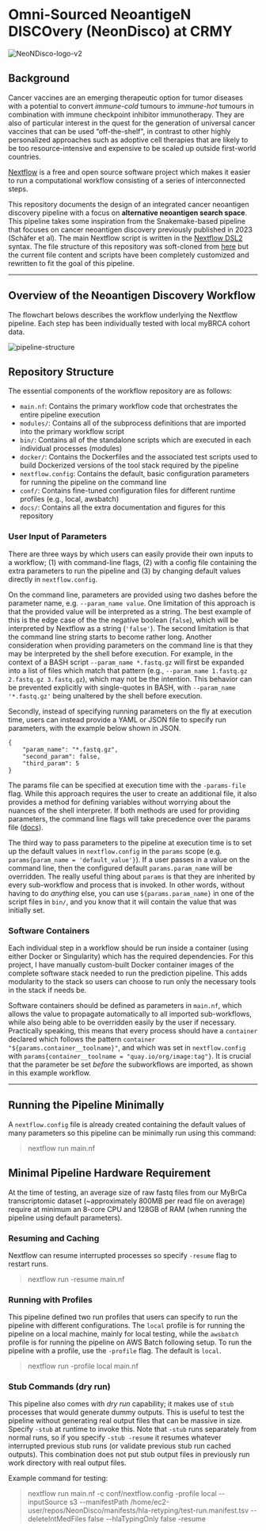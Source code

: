 # Omni-Sourced NeoantigeN DISCOvery (NeonDisco) at CRMY
![NeoNDisco-logo-v2](docs/assets/NeoNDisco-logo-v2.png)

## Background

Cancer vaccines are an emerging therapeutic option for tumor diseases with a potential to convert *immune-cold* tumours to *immune-hot* tumours in combination with immune checkpoint inhibitor immunotherapy. They are also of particular interest in the quest for the generation of universal cancer vaccines that can be used  “off-the-shelf", in contrast to other highly personalized approaches such as adoptive cell therapies that are likely to be too resource-intensive and expensive to be scaled up outside first-world countries.

[Nextflow](https://www.nextflow.io/) is a free and open source software project which makes it easier to run a computational workflow consisting of a series of interconnected steps.

This repository documents the design of an integrated cancer neoantigen discovery pipeline with a focus on **alternative neoantigen search space**. This pipeline takes some inspiration from the Snakemake-based pipeline that focuses on cancer neoantigen discovery previously published in 2023 (Schäfer et al). The main Nextflow script is written in the [Nextflow DSL2](https://www.nextflow.io/docs/latest/dsl2.html) syntax. The file structure of this repository was soft-cloned from [here](https://github.com/FredHutch/workflow-template-nextflow) but the current file content and scripts have been completely customized and rewritten to fit the goal of this pipeline.

--------------------

## Overview of the Neoantigen Discovery Workflow

The flowchart belows describes the workflow underlying the Nextflow pipeline. Each step has been individually tested with local myBRCA cohort data.

![pipeline-structure](docs/assets/fig2-nontransparent-pipeline-flow.png)

## Repository Structure

The essential components of the workflow repository are as follows:
- `main.nf`: Contains the primary workflow code that orchestrates the entire pipeline execution
- `modules/`: Contains all of the subprocess definitions that are imported into the primary workflow script
- `bin/`: Contains all of the standalone scripts which are executed in each individual processes (modules)
- `docker/`: Contains the Dockerfiles and the associated test scripts used to build Dockerized versions of the tool stack required by the pipeline
- `nextflow.config`: Contains the default, basic configuration parameters for running the pipeline on the command line
- `conf/`: Contains fine-tuned configuration files for different runtime profiles (e.g., local, awsbatch)
- `docs/`: Contains all the extra documentation and figures for this repository

### User Input of Parameters

There are three ways by which users can easily provide their own inputs to a workflow; (1) with command-line flags, (2) with a config file containing the extra parameters to run the pipeline and (3) by changing default values directly in `nextflow.config`.

On the command line, parameters are provided using two dashes before the parameter name, e.g. `--param_name value`. One limitation of this approach is that the provided value will be interpreted as a string. The best example of this is the edge case of the the negative boolean (`false`), which will be interpreted by Nextflow as a string (`'false'`). The second limitation is that the command line string starts to become rather long. Another consideration when providing parameters on the command line is that they may be interpreted by the shell before execution. For example, in the context of a BASH script `--param_name *.fastq.gz` will first be expanded into a list of files which match that pattern (e.g., `--param_name 1.fastq.gz 2.fastq.gz 3.fastq.gz`), which may not be the intention. This behavior can be prevented explicitly with single-quotes in BASH, with `--param_name '*.fastq.gz'` being unaltered by the shell before execution.

Secondly, instead of specifying running parameters on the fly at execution time, users can instead provide a YAML or JSON file to specify run parameters, with the example below shown in JSON.

```
{
    "param_name": "*.fastq.gz",
    "second_param": false,
    "third_param": 5
}
```

The params file can be specified at execution time with the `-params-file` flag. While this approach requires the user to create an additional file, it also provides a method for defining variables without worrying about the nuances of the shell interpreter. If both methods are used for providing parameters, the command line flags will take precedence over the params file ([docs](https://www.nextflow.io/docs/latest/config.html)).

The third way to pass parameters to the pipeline at execution time is to set up the default values in `nextflow.config` in the `params` scope (e.g. `params{param_name = 'default_value'}`). If a user passes in a value on the command line, then the configured default `params.param_name` will be overridden. The really useful thing about `params` is that they are inherited by every sub-workflow and process that is invoked. In other words, without having to do _anything_ else, you can use `${params.param_name}` in one of the script files in `bin/`, and you know that it will contain the value that was initially set.

### Software Containers

Each individual step in a workflow should be run inside a container (using either Docker or Singularity) which has the required dependencies. For this project, I have manually custom-built Docker container images of the complete software stack needed to run the prediction pipeline. This adds modularity to the stack so users can choose to run only the necessary tools in the stack if needs be. 

Software containers should be defined as parameters in `main.nf`, which allows the value to propagate automatically to all imported sub-workflows, while also being able to be overridden easily by the user if necessary. Practically speaking, this means that every process should have a `container` declared which follows the pattern `container "${params.container__toolname}"`, and which was set in `nextflow.config` with `params{container__toolname = "quay.io/org/image:tag"}`. It is crucial that the parameter be set _before_ the subworkflows are imported, as shown in this example workflow.

------

## Running the Pipeline Minimally
A `nextflow.config` file is already created containing the default values of many parameters so this pipeline can be minimally run using this command:

> nextflow run main.nf 

## Minimal Pipeline Hardware Requirement

At the time of testing, an average size of raw fastq files from our MyBrCa transcriptomic dataset (~approximately 800MB per read file on average) require at minimum an 8-core CPU and 128GB of RAM (when running the pipeline using default parameters).

### Resuming and Caching
Nextflow can resume interrupted processes so specify `-resume` flag to restart runs.

> nextflow run -resume main.nf

### Running with Profiles
This pipeline defined two run profiles that users can specify to run the pipeline with different configurations. The `local` profile is for running the pipeline on a local machine, mainly for local testing, while the `awsbatch` profile is for running the pipeline on AWS Batch following setup. To run the pipeline with a profile, use the `-profile` flag. The default is `local`.

> nextflow run -profile local main.nf

### Stub Commands (dry run)
This pipeline also comes with _dry run_ capability; it makes use of `stub` processes that would generate dummy outputs. This is useful to test the pipeline without generating real output files that can be massive in size. Specify `-stub` at runtime to invoke this. Note that `-stub` runs separately from normal runs, so if you specify `-stub -resume` it resumes whatever interrupted previous stub runs (or validate previous stub run cached outputs). This combination does not put stub output files in previously run work directory with real output files. 


Example command for testing:

> nextflow run main.nf -c conf/nextflow.config -profile local --inputSource s3 --manifestPath /home/ec2-user/repos/NeonDisco/manifests/hla-retyping/test-run.manifest.tsv --deleteIntMedFiles false --hlaTypingOnly false -resume



